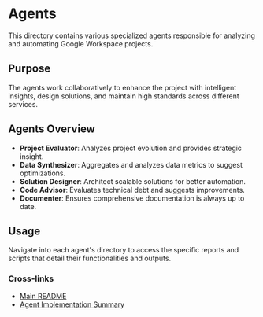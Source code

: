 # Agents

This directory contains various specialized agents responsible for analyzing and automating Google Workspace projects.

## Purpose

The agents work collaboratively to enhance the project with intelligent insights, design solutions, and maintain high standards across different services.

## Agents Overview

- **Project Evaluator**: Analyzes project evolution and provides strategic insight.
- **Data Synthesizer**: Aggregates and analyzes data metrics to suggest optimizations.
- **Solution Designer**: Architect scalable solutions for better automation.
- **Code Advisor**: Evaluates technical debt and suggests improvements.
- **Documenter**: Ensures comprehensive documentation is always up to date.

## Usage

Navigate into each agent's directory to access the specific reports and scripts that detail their functionalities and outputs.

### Cross-links

- [Main README](/README.md)
- [Agent Implementation Summary](AGENT_IMPLEMENTATION_SUMMARY.md)
